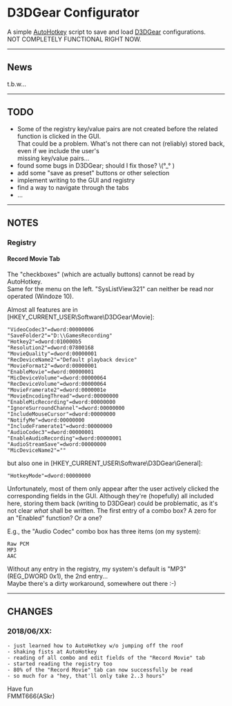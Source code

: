 
D3DGear Configurator
====================

A simple [AutoHotkey][2] script to save and load [D3DGear][1] configurations.  
NOT COMPLETELY FUNCTIONAL RIGHT NOW.


---

## News

  t.b.w...


---

## TODO

  - Some of the registry key/value pairs are not created before the related function is clicked in the GUI.  
    That could be a problem. What's not there can not (reliably) stored back, even if we include the user's  
    missing key/value pairs...
  - found some bugs in D3DGear; should I fix those? \\(°_° )
  - add some "save as preset" buttons or other selection
  - implement writing to the GUI and registry
  - find a way to navigate through the tabs
  - ...

---

## NOTES

### Registry

#### Record Movie Tab

  The "checkboxes" (which are actually buttons) cannot be read by AutoHotkey.  
  Same for the menu on the left. "SysListView321" can neither be read nor operated (Windoze 10).

  Almost all features are in [HKEY_CURRENT_USER\Software\D3DGear\Movie]:

    "VideoCodec3"=dword:00000006
    "SaveFolder2"="D:\\GamesRecording"
    "Hotkey2"=dword:010000b5
    "Resolution2"=dword:07800168
    "MovieQuality"=dword:00000001
    "RecDeviceName2"="Default playback device"
    "MovieFormat2"=dword:00000001
    "EnableMovie"=dword:00000001
    "MicDeviceVolume"=dword:00000064
    "RecDeviceVolume"=dword:00000064
    "MovieFramerate2"=dword:0000001e
    "MovieEncodingThread"=dword:00000000
    "EnableMicRecording"=dword:00000000
    "IgnoreSurroundChannel"=dword:00000000
    "IncludeMouseCursor"=dword:00000000
    "NotifyMe"=dword:00000000
    "IncludeFramerate1"=dword:00000000
    "AudioCodec3"=dword:00000001
    "EnableAudioRecording"=dword:00000001
    "AudioStreamSave"=dword:00000000
    "MicDeviceName2"=""

  but also one in [HKEY_CURRENT_USER\Software\D3DGear\General]:

    "HotkeyMode"=dword:00000000

  Unfortunately, most of them only appear after the user actively clicked the corresponding fields in the GUI.
  Although they're (hopefully) all included here, storing them back (writing to D3DGear) could be problematic,
  as it's not clear _what_ shall be written. The first entry of a combo box? A zero for an "Enabled" function?
  Or a one?

  E.g., the "Audio Codec" combo box has three items (on my system):

    Raw PCM
    MP3
    AAC

  Without any entry in the registry, my system's default is "MP3" (REG_DWORD 0x1), the 2nd entry...  
  Maybe there's a dirty workaround, somewhere out there :-)


---

## CHANGES

### 2018/06/XX:
    - just learned how to AutoHotkey w/o jumping off the roof
    - shaking fists at AutoHotkey
    - reading of all combo and edit fields of the "Record Movie" tab
    - started reading the registry too
    - 80% of the "Record Movie" tab can now successfully be read
    - so much for a "hey, that'll only take 2..3 hours"
          


Have fun  
FMMT666(ASkr)  


[1]: http://www.d3dgear.com
[2]: https://autohotkey.com
